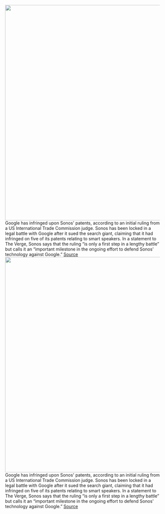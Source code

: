 <img src='https://cdn.vox-cdn.com/thumbor/_Int3AfeXTQX7UttyZdM2vEfTh0=/0x0:2040x1360/1200x800/filters:focal(457x602:783x928)/cdn.vox-cdn.com/uploads/chorus_image/image/69723643/bfarsace_190826_3621_0023.0.jpg' width='700px' /><br/>
Google has infringed upon Sonos' patents, according to an initial ruling from a US International Trade Commission judge. Sonos has been locked in a legal battle with Google after it sued the search giant, claiming that it had infringed on five of its patents relating to smart speakers. In a statement to The Verge, Sonos says that the ruling “is only a first step in a lengthy battle” but calls it an “important milestone in the ongoing effort to defend Sonos' technology against Google.”
<a href='https://www.theverge.com/2021/8/13/22623977/sonos-google-patent-lawsuit-itc-judge-initial-ruling-infringement'> Source <a/><img src='https://cdn.vox-cdn.com/thumbor/_Int3AfeXTQX7UttyZdM2vEfTh0=/0x0:2040x1360/1200x800/filters:focal(457x602:783x928)/cdn.vox-cdn.com/uploads/chorus_image/image/69723643/bfarsace_190826_3621_0023.0.jpg' width='700px' /><br/>
Google has infringed upon Sonos' patents, according to an initial ruling from a US International Trade Commission judge. Sonos has been locked in a legal battle with Google after it sued the search giant, claiming that it had infringed on five of its patents relating to smart speakers. In a statement to The Verge, Sonos says that the ruling “is only a first step in a lengthy battle” but calls it an “important milestone in the ongoing effort to defend Sonos' technology against Google.”
<a href='https://www.theverge.com/2021/8/13/22623977/sonos-google-patent-lawsuit-itc-judge-initial-ruling-infringement'> Source <a/>